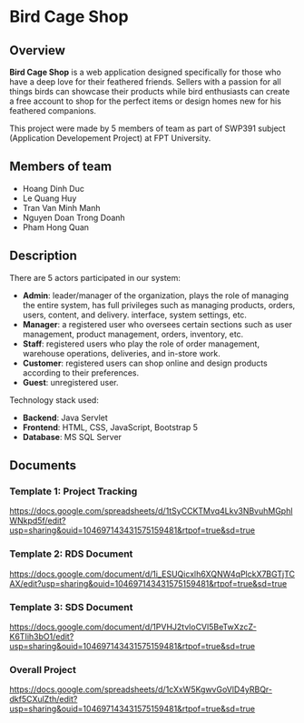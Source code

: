 # Bird Cage Shop
## Overview
**Bird Cage Shop** is a web application designed specifically for those who have a deep love for their feathered friends. Sellers with a passion for all things birds can showcase their products while bird enthusiasts can create a free account to shop for the perfect items or design homes new for his feathered companions.

This project were made by 5 members of team as part of SWP391 subject (Application Developement Project) at FPT University.

## Members of team
- Hoang Dinh Duc
- Le Quang Huy
- Tran Van Minh Manh
- Nguyen Doan Trong Doanh
- Pham Hong Quan 
  
## Description
There are 5 actors participated in our system:
- **Admin**: leader/manager of the organization, plays the role of managing the entire system, has full privileges such as managing products, orders, users, content, and delivery. interface, system settings, etc.
- **Manager**: a registered user who oversees certain sections such as user management, product management, orders, inventory, etc.
- **Staff**: registered users who play the role of order management, warehouse operations, deliveries, and in-store work.
- **Customer**: registered users can shop online and design products according to their preferences.
- **Guest**: unregistered user.
  
Technology stack used:
- **Backend**: Java Servlet
- **Frontend**: HTML, CSS, JavaScript, Bootstrap 5
- **Database**: MS SQL Server

## Documents
### Template 1: Project Tracking
https://docs.google.com/spreadsheets/d/1tSyCCKTMvq4Lkv3NBvuhMGphlWNkpd5f/edit?usp=sharing&ouid=104697143431575159481&rtpof=true&sd=true 
### Template 2: RDS Document
https://docs.google.com/document/d/1i_ESUQicxlh6XQNW4qPlckX7BGTjTCAX/edit?usp=sharing&ouid=104697143431575159481&rtpof=true&sd=true
### Template 3: SDS Document
https://docs.google.com/document/d/1PVHJ2tvloCVl5BeTwXzcZ-K6TIih3bO1/edit?usp=sharing&ouid=104697143431575159481&rtpof=true&sd=true
### Overall Project
https://docs.google.com/spreadsheets/d/1cXxW5KgwvGoVlD4yRBQr-dkf5CXulZth/edit?usp=sharing&ouid=104697143431575159481&rtpof=true&sd=true
